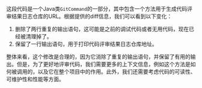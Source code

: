 这段代码是一个Java类`GitCommand`的一部分，其中包含一个方法用于生成代码评审结果日志仓库的URL。根据提供的diff信息，我们可以看到以下变化：

1. 删除了两行重复的输出语句，这可能是之前的调试代码或者无用代码，现在已经被清理掉了。
2. 保留了一行输出语句，用于打印代码评审结果日志仓库地址。

整体来看，这个修改是合理的，因为它消除了重复的输出语句，并保留了有用的输出。但是，为了更好地评审代码，我们需要更多的上下文信息，例如这个方法是如何被调用的，以及它在整个项目中的作用。此外，我们还需要考虑代码的可读性、可维护性和性能等方面。